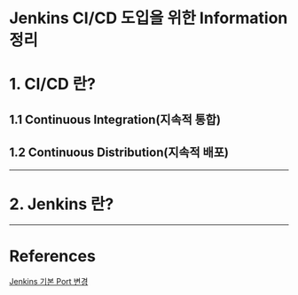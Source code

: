 Jenkins CI/CD 도입을 위한 Information 정리
=======================================
# 1. CI/CD 란?
## 1.1 Continuous Integration(지속적 통합)
## 1.2 Continuous Distribution(지속적 배포)
***
# 2. Jenkins 란?
***
# References
[Jenkins 기본 Port 변경](https://jojoldu.tistory.com/354)
